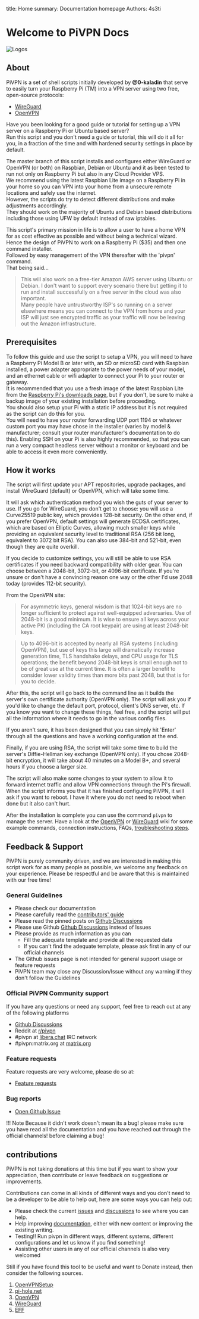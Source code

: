 title: Home
summary: Documentation homepage
Authors: 4s3ti

# Welcome to PiVPN Docs

![Logos](img/pivpnbanner.png)

## About

PiVPN is a set of shell scripts initially developed by **@0-kaladin** that serve to easily turn your Raspberry Pi (TM)
into a VPN server using two free, open-source protocols:
  * [WireGuard](https://www.wireguard.com/)
  * [OpenVPN](https://openvpn.net)

Have you been looking for a good guide or tutorial for setting up a VPN server on a Raspberry Pi or Ubuntu based server?  
Run this script and you don't need a guide or tutorial, this will do it all for you, in a fraction of the time and with hardened security settings in place by default.  

The master branch of this script installs and configures either WireGuard or OpenVPN (or both) on Raspbian, Debian or Ubuntu and it as been tested to run not only on Raspberry Pi but also in any Cloud Provider VPS.  
We recommend using the latest Raspbian Lite image on a Raspberry Pi in your home so you can VPN into your home from a unsecure remote locations and safely use the internet.  
However, the scripts do try to detect different distributions and make adjustments accordingly.  
They should work on the majority of Ubuntu and Debian based distributions including those using UFW by default instead of raw iptables.  

This script's primary mission in life is to allow a user to have a home VPN for as cost effective as possible and without being a technical wizard.  
Hence the design of PiVPN to work on a Raspberry Pi ($35) and then one command installer.  
Followed by easy management of the VPN thereafter with the 'pivpn' command.  
That being said...

> This will also work on a free-tier Amazon AWS server using Ubuntu or Debian.  I don't want to support every scenario there but getting it to run and install successfully on a free server in the cloud was also important.  
Many people have untrustworthy ISP's so running on a server elsewhere means you can connect to the VPN from home and your ISP will just see encrypted traffic as your traffic will now be leaving out the Amazon infrastructure.

## Prerequisites

To follow this guide and use the script to setup a VPN, you will need to have
a Raspberry Pi Model B or later with, an SD or microSD card with Raspbian installed,
a power adapter appropriate to the power needs of your model, and an ethernet cable or wifi
adapter to connect your Pi to your router or gateway.  
It is recommended that you use a fresh image of the latest Raspbian Lite from
the [Raspberry Pi's downloads page](https://raspberrypi.org/downloads), but if you don't, be sure to make a backup
image of your existing installation before proceeding.  
You should also setup your Pi with a static IP address
but it is not required as the script can do this for you.  
You will need to have your router forwarding UDP port 1194 or whatever custom
port you may have chose in the installer
(varies by model & manufacturer; consult your router manufacturer's documentation to do this).
Enabling SSH on your Pi is also highly recommended, so that you can run a very
compact headless server without a monitor or keyboard and be able to access it
even more conveniently.

## How it works

The script will first update your APT repositories, upgrade packages, and install WireGuard (default) or OpenVPN, which will take some time.

It will ask which authentication method you wish the guts of your server to use. If you go for WireGuard, you don't get to choose: you will use a Curve25519 public key, which provides 128-bit security. On the other end, if you prefer OpenVPN, default settings will generate ECDSA certificates, which are based on Elliptic Curves, allowing much smaller keys while providing an equivalent security level to traditional RSA (256 bit long, equivalent to 3072 bit RSA). You can also use 384-bit and 521-bit, even though they are quite overkill.

If you decide to customize settings, you will still be able to use RSA certificates if you need backward compatibility with older gear. You can choose between a 2048-bit, 3072-bit, or 4096-bit certificate. If you're unsure or don't have a convincing reason one way or the other I'd use 2048 today (provides 112-bit security).

From the OpenVPN site:

> For asymmetric keys, general wisdom is that 1024-bit keys are no longer sufficient to protect against well-equipped adversaries. Use of 2048-bit is a good minimum. It is wise to ensure all keys across your active PKI (including the CA root keypair) are using at least 2048-bit keys.

> Up to 4096-bit is accepted by nearly all RSA systems (including OpenVPN), but use of keys this large will dramatically increase generation time, TLS handshake delays, and CPU usage for TLS operations; the benefit beyond 2048-bit keys is small enough not to be of great use at the current time. It is often a larger benefit to consider lower validity times than more bits past 2048, but that is for you to decide.


After this, the script will go back to the command line as it builds the server's own certificate authority (OpenVPN only). The script will ask you if you'd like to change the default port, protocol, client's DNS server, etc. If you know you want to change these things, feel free, and the script will put all the information where it needs to go in the various config files.

If you aren't sure, it has been designed that you can simply hit 'Enter' through all the questions and have a working configuration at the end.

Finally, if you are using RSA, the script will take some time to build the server's Diffie-Hellman key exchange (OpenVPN only). If you chose 2048-bit encryption, it will take about 40 minutes on a Model B+, and several hours if you choose a larger size.

The script will also make some changes to your system to allow it to forward internet traffic and allow VPN connections through the Pi's firewall. When the script informs you that it has finished configuring PiVPN, it will ask if you want to reboot. I have it where you do not need to reboot when done but it also can't hurt.

After the installation is complete you can use the command `pivpn` to manage the server. Have a look at the [OpenVPN](https://github.com/pivpn/pivpn/wiki/OpenVPN) or [WireGuard](https://github.com/pivpn/pivpn/wiki/WireGuard) wiki for some example commands, connection instructions, FAQs, [troubleshooting steps](https://github.com/pivpn/pivpn/wiki/FAQ#how-do-i-troubleshoot-connection-issues).

## Feedback & Support

PiVPN is purely community driven, and we are interested in making this script work for as many people as possible, we welcome any feedback on your experience.
Please be respectful and be aware that this is maintained with our free time!

### General Guidelines

* Please check our documentation
* Please carefully read the [contributors' guide](https://github.com/pivpn/pivpn/blob/master/CONTRIBUTING.md)
* Please read the pinned posts on [Github Discussions](https://github.com/pivpn/pivpn/discussions)
* Please use Github [Github Discussions](https://github.com/pivpn/pivpn/discussions) instead of Issues
* Please provide as much information as you can
  * Fill the adequate template and provide all the requested data
  * If you can't find the adequate template, please ask first in any of our official channels
* The Github issues page is not intended for general support usage or feature requests
* PiVPN team may close any Discussion/Issue without any warning if they don't follow the Guidelines

### Official PiVPN Community support

If you have any questions or need any support, feel free to reach out at any of the following platforms

* [Github Discussions](https://github.com/pivpn/pivpn/discussions)
* Reddit at [r/pivpn](https://www.reddit.com/r/pivpn/)
* \#pivpn at [libera.chat](https://libera.chat) IRC network
* \#pivpn:matrix.org at [matrix.org](https://matrix.org)


### Feature requests

Feature requests are very welcome, please do so at:

* [Feature requests](https://github.com/pivpn/pivpn/discussions/categories/feature-requests)

### Bug reports

* [Open Github Issue](https://github.com/pivpn/pivpn/issues)

!!! Note
    Because it didn't work doesn't mean its a bug!
    please make sure you have read all the documentation and you have reached out through the official channels! before claiming a bug!

## contributions

PiVPN is not taking donations at this time but if you want to show your appreciation, then contribute or leave feedback on suggestions or improvements.

Contributions can come in all kinds of different ways and you don't need to be a developer to be able to help out, here are some ways you can help out:

* Please check the current [issues](https://github.com/pivpn/pivpn/issues) and [discussions](https://github.com/pivpn/pivpn/discussions)
to see where you can help.
* Help improving [documentation](https://github.com/pivpn/docs), either with new content or improving the existing writing.
* Testing!! Run pivpn in different ways, different systems, different configurations and let us know if you find something!
* Assisting other users in any of our official channels is also very welcomed


Still if you have found this tool to be useful and want to Donate instead, then consider the following sources.

1. [OpenVPNSetup](https://github.com/StarshipEngineer/OpenVPN-Setup)
2. [pi-hole.net](https://github.com/pi-hole/pi-hole)
3. [OpenVPN](https://openvpn.net)
4. [WireGuard](https://www.wireguard.com/)
5. [EFF](https://www.eff.org/)
